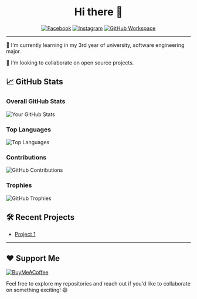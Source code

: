 <div align="center">

# Hi there 👋
[![Facebook](https://img.shields.io/badge/-Facebook-1877F2?style=flat-square&logo=facebook&logoColor=white)](https://www.facebook.com/kg.kong.5)
[![Instagram](https://img.shields.io/badge/-Instagram-E4405F?style=flat-square&logo=instagram&logoColor=white)](https://www.instagram.com/yot.sawat/)
[![GitHub Workspace](https://img.shields.io/badge/-GitHub%20Workspace-181717?style=flat-square&logo=github&logoColor=white)](https://github.com/Golffu)

</div>

---
<!-- I'm a [Your Profession] passionate about [Your Interests]. Welcome to my GitHub profile!  -->

🌱 I'm currently learning in my 3rd year of university, software engineering major.
<!-- 🚀 I'm constantly working on [Your Projects]. -->
👯 I'm looking to collaborate on open source projects.
<!-- ## 🔧 Technologies & Tools
[![Tech 1](https://img.shields.io/badge/-Tech1-blue)](link1)
[![Tech 2](https://img.shields.io/badge/-Tech2-orange)](link2)
[![Tech 3](https://img.shields.io/badge/-Tech3-red)](link3) -->
## 📈 GitHub Stats

### Overall GitHub Stats
![Your GitHub Stats](https://github-readme-stats.vercel.app/api?username=ZesshiF&theme=onedark&hide&show_icons=true&count_private=true)

### Top Languages
![Top Languages](https://github-readme-stats.vercel.app/api/top-langs/?username=ZesshiF&theme=onedark&hide&layout=compact)

### Contributions
![GitHub Contributions](https://github-readme-streak-stats.herokuapp.com/?user=ZesshiF&theme=onedark&hide)

### Trophies
![GitHub Trophies](https://github-profile-trophy.vercel.app/?username=ZesshiF&theme=onedark&hide)


<!-- ## 📚 Latest Blog Posts
- [Blog Post 1](Link to Blog Post 1)
- [Blog Post 2](Link to Blog Post 2) -->

## 🛠️ Recent Projects
- [Project 1](https://github.com/SE331-2023-project1/project01-mairoo)
<!-- - [Project 2](Link to Project 2) -->

---
## ❤️ Support Me
[![BuyMeACoffee](https://img.shields.io/badge/Buy%20Me%20a%20Coffee-ffdd00?style=for-the-badge&logo=buy-me-a-coffee&logoColor=black)](https://ko-fi.com/yotsawat) 

Feel free to explore my repositories and reach out if you'd like to collaborate on something exciting! 😄
